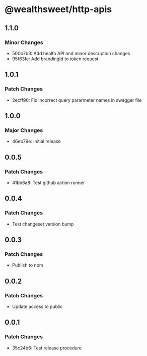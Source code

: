 # @wealthsweet/http-apis

## 1.1.0

### Minor Changes

- 500b7b3: Add health API and minor description changes
- 95f63fc: Add brandingId to token request

## 1.0.1

### Patch Changes

- 2ecff90: Fix incorrect query pararmeter names in swagger file

## 1.0.0

### Major Changes

- 46eb79e: Initial release

## 0.0.5

### Patch Changes

- 41bb6a8: Test github action runner

## 0.0.4

### Patch Changes

- Test changeset version bump

## 0.0.3

### Patch Changes

- Publish to npm

## 0.0.2

### Patch Changes

- Update access to public

## 0.0.1

### Patch Changes

- 35c24b6: Test release procedure
